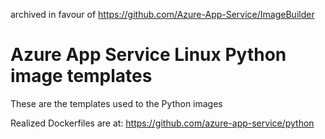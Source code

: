 archived in favour of https://github.com/Azure-App-Service/ImageBuilder

# Azure App Service Linux Python image templates

These are the templates used to the Python images

Realized Dockerfiles are at: https://github.com/azure-app-service/python
